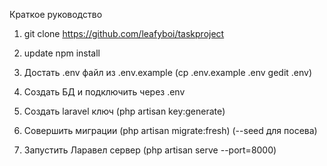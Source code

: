 Краткое руководство

1. git clone https://github.com/leafyboi/taskproject

2. update npm install

3. Достать .env файл из .env.example (cp .env.example .env gedit .env)

4. Создать БД и подключить через .env

5. Создать laravel ключ (php artisan key:generate)

6. Совершить миграции (php artisan migrate:fresh) (--seed для посева)

7. Запустить Ларавел сервер (php artisan serve --port=8000)
